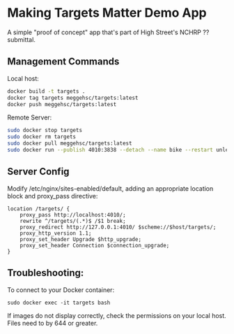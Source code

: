 # Making Targets Matter Demo App

A simple "proof of concept" app that's part of High Street's NCHRP ?? submittal. 


## Management Commands

Local host:

```bash
docker build -t targets .
docker tag targets meggehsc/targets:latest
docker push meggehsc/targets:latest
```

Remote Server:

```bash
sudo docker stop targets
sudo docker rm targets
sudo docker pull meggehsc/targets:latest
sudo docker run --publish 4010:3838 --detach --name bike --restart unless-stopped markegge/bike
```


## Server Config

Modify /etc/nginx/sites-enabled/default, adding an appropriate location block and proxy_pass directive:

```nginx
location /targets/ {
	proxy_pass http://localhost:4010/;
	rewrite ^/targets/(.*)$ /$1 break;
	proxy_redirect http://127.0.0.1:4010/ $scheme://$host/targets/;
	proxy_http_version 1.1;
	proxy_set_header Upgrade $http_upgrade;
	proxy_set_header Connection $connection_upgrade;
}
```

## Troubleshooting:

To connect to your Docker container:

`sudo docker exec -it targets bash`


If images do not display correctly, check the permissions on your local host. Files need to by 644 or greater.